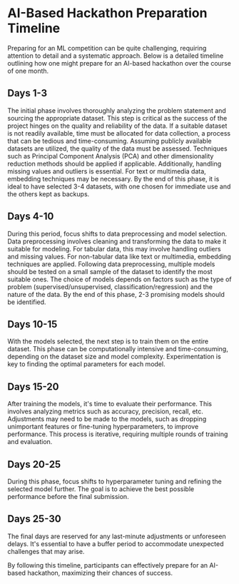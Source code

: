 # AI-Based Hackathon Preparation Timeline

Preparing for an ML competition can be quite challenging, requiring attention to detail and a systematic approach. Below is a detailed timeline outlining how one might prepare for an AI-based hackathon over the course of one month.

## Days 1-3

The initial phase involves thoroughly analyzing the problem statement and sourcing the appropriate dataset. This step is critical as the success of the project hinges on the quality and reliability of the data. If a suitable dataset is not readily available, time must be allocated for data collection, a process that can be tedious and time-consuming. Assuming publicly available datasets are utilized, the quality of the data must be assessed. Techniques such as Principal Component Analysis (PCA) and other dimensionality reduction methods should be applied if applicable. Additionally, handling missing values and outliers is essential. For text or multimedia data, embedding techniques may be necessary. By the end of this phase, it is ideal to have selected 3-4 datasets, with one chosen for immediate use and the others kept as backups.

## Days 4-10

During this period, focus shifts to data preprocessing and model selection. Data preprocessing involves cleaning and transforming the data to make it suitable for modeling. For tabular data, this may involve handling outliers and missing values. For non-tabular data like text or multimedia, embedding techniques are applied. Following data preprocessing, multiple models should be tested on a small sample of the dataset to identify the most suitable ones. The choice of models depends on factors such as the type of problem (supervised/unsupervised, classification/regression) and the nature of the data. By the end of this phase, 2-3 promising models should be identified.

## Days 10-15

With the models selected, the next step is to train them on the entire dataset. This phase can be computationally intensive and time-consuming, depending on the dataset size and model complexity. Experimentation is key to finding the optimal parameters for each model.

## Days 15-20

After training the models, it's time to evaluate their performance. This involves analyzing metrics such as accuracy, precision, recall, etc. Adjustments may need to be made to the models, such as dropping unimportant features or fine-tuning hyperparameters, to improve performance. This process is iterative, requiring multiple rounds of training and evaluation.

## Days 20-25

During this phase, focus shifts to hyperparameter tuning and refining the selected model further. The goal is to achieve the best possible performance before the final submission.

## Days 25-30

The final days are reserved for any last-minute adjustments or unforeseen delays. It's essential to have a buffer period to accommodate unexpected challenges that may arise.

By following this timeline, participants can effectively prepare for an AI-based hackathon, maximizing their chances of success.
